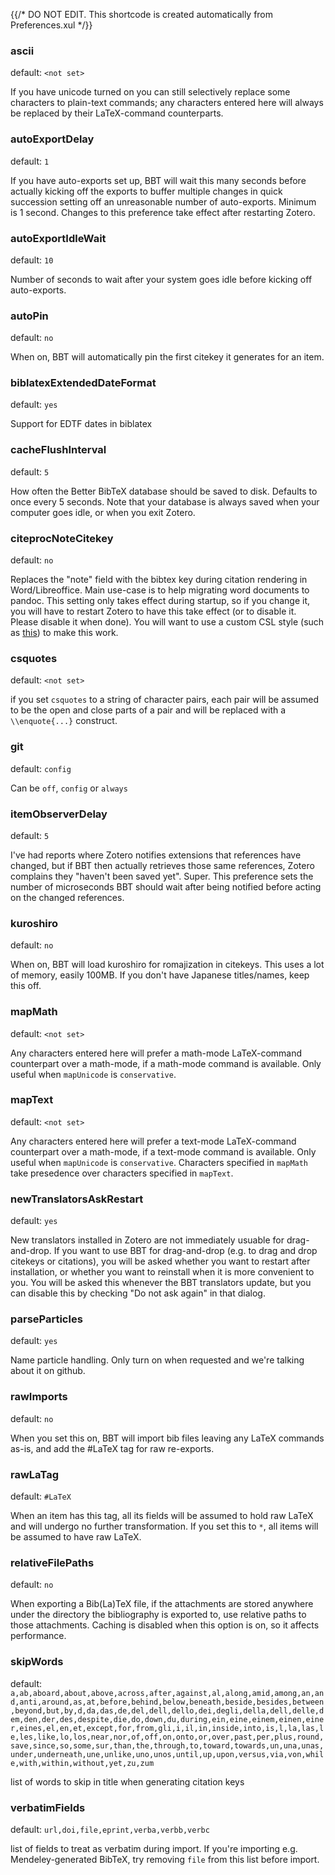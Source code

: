 {{/* DO NOT EDIT. This shortcode is created automatically from Preferences.xul */}}
### ascii

default: `<not set>`

If you have unicode turned on you can still selectively replace some characters to plain-text commands; any characters entered here will always
be replaced by their LaTeX-command counterparts.

### autoExportDelay

default: `1`

If you have auto-exports set up, BBT will wait this many seconds before actually kicking off the exports to buffer multiple changes in quick succession
setting off an unreasonable number of auto-exports. Minimum is 1 second. Changes to this preference take effect after restarting Zotero.

### autoExportIdleWait

default: `10`

Number of seconds to wait after your system goes idle before kicking off auto-exports.

### autoPin

default: `no`

When on, BBT will automatically pin the first citekey it generates for an item.

### biblatexExtendedDateFormat

default: `yes`

Support for EDTF dates in biblatex

### cacheFlushInterval

default: `5`

How often the Better BibTeX database should be saved to disk. Defaults to once every 5 seconds. Note that
your database is always saved when your computer goes idle, or when you exit Zotero.

### citeprocNoteCitekey

default: `no`

Replaces the "note" field with the bibtex key during citation rendering in Word/Libreoffice. Main use-case is to help migrating word documents to pandoc.
This setting only takes effect during startup, so if you change it, you will have to restart Zotero to have this take effect (or to disable it.
Please disable it when done). You will want to use a custom CSL style
(such as [this](https://raw.githubusercontent.com/retorquere/zotero-better-bibtex/master/better-bibtex-citekeys.csl)) to make this work.

### csquotes

default: `<not set>`

if you set `csquotes` to a string of character pairs, each pair will be assumed to be the open and close parts of a pair and
will be replaced with a `\\enquote{...}` construct.

### git

default: `config`

Can be `off`, `config` or `always`

### itemObserverDelay

default: `5`

I've had reports where Zotero notifies extensions that references have changed, but if BBT then actually
retrieves those same references, Zotero complains they "haven't been saved yet". Super. This preference sets
the number of microseconds BBT should wait after being notified before acting on the changed references.

### kuroshiro

default: `no`

When on, BBT will load kuroshiro for romajization in citekeys. This uses a lot of memory, easily 100MB. If you don't have Japanese titles/names, keep this off.

### mapMath

default: `<not set>`

Any characters entered here will prefer a math-mode LaTeX-command counterpart over a math-mode,
if a math-mode command is available. Only useful when `mapUnicode` is `conservative`.

### mapText

default: `<not set>`

Any characters entered here will prefer a text-mode LaTeX-command counterpart over a math-mode, if a text-mode command is available.
Only useful when `mapUnicode` is `conservative`. Characters specified in `mapMath` take presedence over characters specified in `mapText`.

### newTranslatorsAskRestart

default: `yes`

New translators installed in Zotero are not immediately usuable for drag-and-drop. If you want to use BBT for drag-and-drop
(e.g. to drag and drop citekeys or citations), you will be asked whether you want to restart after installation,
or whether you want to reinstall when it is more convenient to you. You will be asked this whenever the BBT translators update,
but you can disable this by checking "Do not ask again" in that dialog.

### parseParticles

default: `yes`

Name particle handling. Only turn on when requested and we're talking about it on github.

### rawImports

default: `no`

When you set this on, BBT will import bib files leaving any LaTeX commands as-is, and add the #LaTeX tag for raw re-exports.

### rawLaTag

default: `#LaTeX`

When an item has this tag, all its fields will be assumed to hold raw LaTeX and will undergo no further transformation.
If you set this to `*`, all items will be assumed to have raw LaTeX.

### relativeFilePaths

default: `no`

When exporting a Bib(La)TeX file, if the attachments are stored anywhere under the directory the bibliography is exported to, use relative paths
to those attachments. Caching is disabled when this option is on, so it affects performance.

### skipWords

default: `a,ab,aboard,about,above,across,after,against,al,along,amid,among,an,and,anti,around,as,at,before,behind,below,beneath,beside,besides,between,beyond,but,by,d,da,das,de,del,dell,dello,dei,degli,della,dell,delle,dem,den,der,des,despite,die,do,down,du,during,ein,eine,einem,einen,einer,eines,el,en,et,except,for,from,gli,i,il,in,inside,into,is,l,la,las,le,les,like,lo,los,near,nor,of,off,on,onto,or,over,past,per,plus,round,save,since,so,some,sur,than,the,through,to,toward,towards,un,una,unas,under,underneath,une,unlike,uno,unos,until,up,upon,versus,via,von,while,with,within,without,yet,zu,zum`

list of words to skip in title when generating citation keys

### verbatimFields

default: `url,doi,file,eprint,verba,verbb,verbc`

list of fields to treat as verbatim during import. If you're importing e.g. Mendeley-generated BibTeX, try removing `file` from this list before import.


